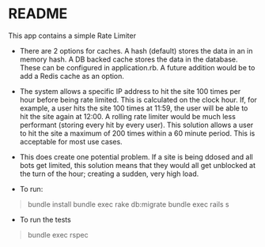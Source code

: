 # README

This app contains a simple Rate Limiter

* There are 2 options for caches. A hash (default) stores the data in an in memory hash. A DB backed cache stores the data in the database. These can be configured in application.rb. A future addition would be to add a Redis cache as an option.

* The system allows a specific IP address to hit the site 100 times per hour before being rate limited. This is calculated on the clock hour. If, for example, a user hits the site 100 times at 11:59, the user will be able to hit the site again at 12:00. A rolling rate limiter would be much less performant (storing every hit by every user). This solution allows a user to hit the site a maximum of 200 times within a 60 minute period. This is acceptable for most use cases.

* This does create one potential problem. If a site is being ddosed and all bots get limited, this solution means that they would all get unblocked at the turn of the hour; creating a sudden, very high load.

* To run:
> bundle install
> bundle exec rake db:migrate
> bundle exec rails s

* To run the tests
> bundle exec rspec
